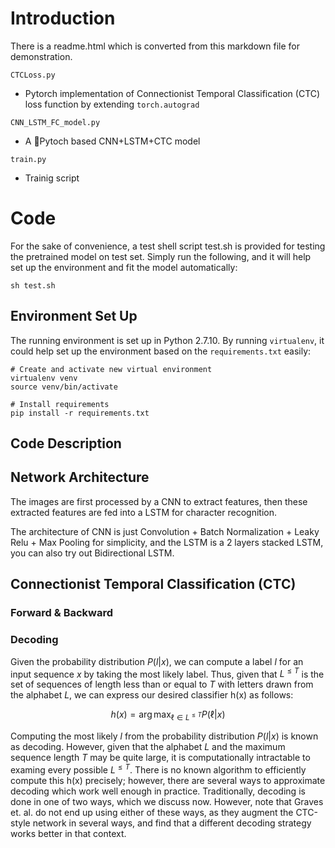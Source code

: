 # Introduction

There is a readme.html which is converted from this markdown file for demonstration.

`CTCLoss.py`

- Pytorch implementation of Connectionist Temporal Classification (CTC) loss function by extending `torch.autograd`

`CNN_LSTM_FC_model.py`

- A Pytoch based CNN+LSTM+CTC model

`train.py`

- Trainig script

# Code

For the sake of convenience, a test shell script test.sh is provided for testing the pretrained model on test set. Simply run the following, and it will help set up the environment and fit the model automatically:

```shell
sh test.sh
```

## Environment Set Up
The running environment is set up in Python 2.7.10.
By running `virtualenv`, it could help set up the environment based on the `requirements.txt` easily:

```shell
# Create and activate new virtual environment
virtualenv venv
source venv/bin/activate

# Install requirements
pip install -r requirements.txt
```

## Code Description

## Network Architecture

The images are first processed by a CNN to extract features, then these extracted features are fed into a LSTM for character recognition.

The architecture of CNN is just Convolution + Batch Normalization + Leaky Relu + Max Pooling for simplicity, and the LSTM is a 2 layers stacked LSTM, you can also try out Bidirectional LSTM.

## Connectionist Temporal Classification (CTC)

### Forward & Backward

### Decoding

Given the probability distribution $P(l|x)$, we can compute a label $l$ for an input sequence $x$ by taking the most likely label. Thus, given that $L^{\leqslant T}$ is the set of sequences of length less than or equal to $T$ with letters drawn from the alphabet $L$, we can express our desired classifier h(x) as follows:

$$ h(x) = \arg \max_{\ell \in L^{\le T}} P(\ell | x) $$

Computing the most likely $l$ from the probability distribution $P(l|x)$ is known as decoding. However, given that the alphabet $L$ and the maximum sequence length $T$
 may be quite large, it is computationally intractable to examing every possible $L^{\leqslant T}$. There is no known algorithm to efficiently compute this h(x)
 precisely; however, there are several ways to approximate decoding which work well enough in practice.
Traditionally, decoding is done in one of two ways, which we discuss now. However, note that Graves et. al. do not end up using either of these ways, as they augment the CTC-style network in several ways, and find that a different decoding strategy works better in that context.

